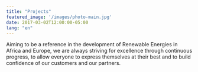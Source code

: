 ```yaml
---
title: "Projects"
featured_image: '/images/photo-main.jpg'
date: 2017-03-02T12:00:00-05:00
lang: "en"
---
```

Aiming to be a reference in the development of Renewable Energies in Africa and Europe, we are always striving for excellence through continuous progress, to allow everyone to express themselves at their best and to build confidence of our customers and our partners.